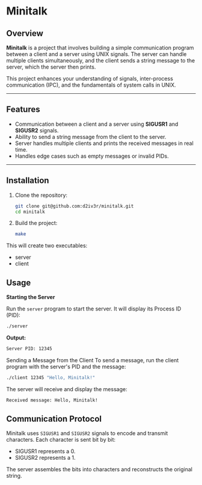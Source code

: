 # Minitalk

## Overview
**Minitalk** is a project that involves building a simple communication program between a client and a server using UNIX signals. The server can handle multiple clients simultaneously, and the client sends a string message to the server, which the server then prints.

This project enhances your understanding of signals, inter-process communication (IPC), and the fundamentals of system calls in UNIX.

---

## Features
- Communication between a client and a server using **SIGUSR1** and **SIGUSR2** signals.
- Ability to send a string message from the client to the server.
- Server handles multiple clients and prints the received messages in real time.
- Handles edge cases such as empty messages or invalid PIDs.

---

## Installation
1. Clone the repository:
   ```bash
   git clone git@github.com:d2iv3r/minitalk.git
   cd minitalk

2. Build the project:
   ```bash
   make
   ```
This will create two executables:
   - server
   - client

## Usage

**Starting the Server**

Run the `server` program to start the server. It will display its Process ID (PID):
   ```bash
   ./server
   ```
**Output:**
   ```bash
   Server PID: 12345
   ```
Sending a Message from the Client
To send a message, run the client program with the server's PID and the message:
   ```bash
   ./client 12345 "Hello, Minitalk!"
   ```
The server will receive and display the message:
   ```bash
   Received message: Hello, Minitalk!
   ```

## Communication Protocol

Minitalk uses `SIGUSR1` and `SIGUSR2` signals to encode and transmit characters. Each character is sent bit by bit:

- SIGUSR1 represents a 0.
- SIGUSR2 represents a 1.

The server assembles the bits into characters and reconstructs the original string.